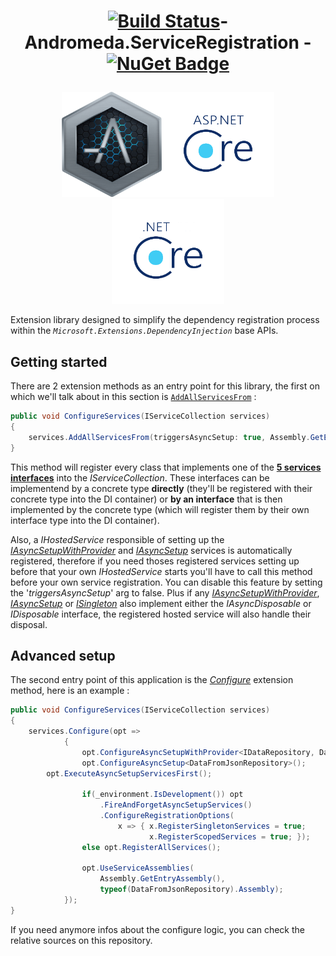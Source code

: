 # <p align="center"> [![Build Status](https://travis-ci.com/thenameless314159/Astron.svg?branch=master)](https://travis-ci.com/thenameless314159/Astron)- Andromeda.ServiceRegistration -[![NuGet Badge](https://buildstats.info/nuget/astron)](https://www.nuget.org/packages/Astron/) </p>

<div style="text-align:center"><p align="center"><img src="https://raw.githubusercontent.com/thenameless314159/Andromeda.ServiceRegistration/master/andromeda_icon2.png?token=AFMTCCLAUUAALOP5UR4TWWC6JQ6Y6" width="160" height="168"><img src="https://raw.githubusercontent.com/thenameless314159/Andromeda.ServiceRegistration/master/ASP.NET-Core-Logo_2colors_Square_RGB.png?token=AFMTCCNPNVM6MBG7AF6E75K6JQTHI" width="180" height="168"><img src="https://raw.githubusercontent.com/thenameless314159/Andromeda.ServiceRegistration/master/NET-Core-Logo_2colors_Square_RGB.png?token=AFMTCCNORD45RRHKSS456HK6JQTJU" width="180" height="168"></p></div>

Extension library designed to simplify the dependency registration process within the *`Microsoft.Extensions.DependencyInjection`* base APIs.


## Getting started

 There are 2 extension methods as an entry point for this library, the first on which we'll talk about in this section is [`AddAllServicesFrom`](https://github.com/thenameless314159/Andromeda.ServiceRegistration/blob/master/src/Andromeda.ServiceRegistration.Extensions/ServiceRegistrationExtensions.cs#L35) : 

```csharp
public void ConfigureServices(IServiceCollection services)
{
	services.AddAllServicesFrom(triggersAsyncSetup: true, Assembly.GetEntryAssembly());
}

```

This method will register every class that implements one of the [**5 services interfaces**](https://github.com/thenameless314159/Andromeda.ServiceRegistration/tree/master/src/Andromeda.ServiceRegistration.Abstractions)
 into the *IServiceCollection*. These interfaces can be implementend by a concrete type **directly** (they'll be registered with their concrete type into the DI container) or **by an interface** that is then implemented by the concrete type (which will register them by their own interface type into the DI container).


 
Also, a *IHostedService* responsible of setting up the [*IAsyncSetupWithProvider*](https://github.com/thenameless314159/Andromeda.ServiceRegistration/blob/master/src/Andromeda.ServiceRegistration.Abstractions/IAsyncSetup.cs) and [*IAsyncSetup*](https://github.com/thenameless314159/Andromeda.ServiceRegistration/blob/master/src/Andromeda.ServiceRegistration.Abstractions/IAsyncSetup.cs) services is automatically registered, therefore if you need thoses registered services setting up before that your own *IHostedService* starts you'll have to call this method before your own service registration. You can disable this feature by setting the '*triggersAsyncSetup*' arg to false. Plus if any [*IAsyncSetupWithProvider*](https://github.com/thenameless314159/Andromeda.ServiceRegistration/blob/master/src/Andromeda.ServiceRegistration.Abstractions/IAsyncSetup.cs), [*IAsyncSetup*](https://github.com/thenameless314159/Andromeda.ServiceRegistration/blob/master/src/Andromeda.ServiceRegistration.Abstractions/IAsyncSetup.cs) or [*ISingleton*](https://github.com/thenameless314159/Andromeda.ServiceRegistration/blob/master/src/Andromeda.ServiceRegistration.Abstractions/ISingleton.cs) also implement either the *IAsyncDisposable* or *IDisposable* interface, the registered hosted service  will also handle their disposal.

## Advanced setup

The second entry point of this application is the [*Configure*](https://github.com/thenameless314159/Andromeda.ServiceRegistration/blob/master/src/Andromeda.ServiceRegistration.Extensions/ServiceRegistrationExtensions.cs#L16) extension method, here is an example :

```csharp
public void ConfigureServices(IServiceCollection services)
{
	services.Configure(opt =>
            {
                opt.ConfigureAsyncSetupWithProvider<IDataRepository, DataRepository>();
                opt.ConfigureAsyncSetup<DataFromJsonRepository>();
		opt.ExecuteAsyncSetupServicesFirst();

                if(_environment.IsDevelopment()) opt
                    .FireAndForgetAsyncSetupServices()
                    .ConfigureRegistrationOptions(
                        x => { x.RegisterSingletonServices = true; 
                               x.RegisterScopedServices = true; });
                else opt.RegisterAllServices();

                opt.UseServiceAssemblies(
                    Assembly.GetEntryAssembly(), 
                    typeof(DataFromJsonRepository).Assembly);
            });
}
```

If you need anymore infos about the configure logic, you can check the relative sources on this repository.
